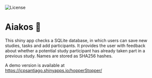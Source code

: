 ![License](https://img.shields.io/badge/license-MIT-blue.svg?longCache=true&style=flat-square)

# Aiakos :trident:

This shiny app checks a SQLite database, in which users can save new studies, tasks and add participants. 
It provides the user with feedback about whether a potential study participant has already taken part in a previous study.
Names are stored as SHA256 hashes.

A demo version is available at https://jcpsantiago.shinyapps.io/hopperStopper/
